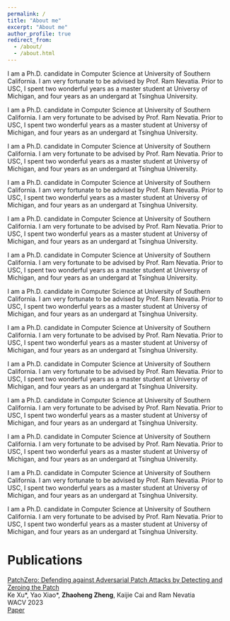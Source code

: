 ```yaml
---
permalink: /
title: "About me"
excerpt: "About me"
author_profile: true
redirect_from: 
  - /about/
  - /about.html
---
```


I am a Ph.D. candidate in Computer Science at University of Southern California. I am very fortunate to be advised by Prof. Ram Nevatia. Prior to USC, I spent two wonderful years as a master student at Universy of Michigan, and four years as an undergard at Tsinghua University. 

I am a Ph.D. candidate in Computer Science at University of Southern California. I am very fortunate to be advised by Prof. Ram Nevatia. Prior to USC, I spent two wonderful years as a master student at Universy of Michigan, and four years as an undergard at Tsinghua University. 

I am a Ph.D. candidate in Computer Science at University of Southern California. I am very fortunate to be advised by Prof. Ram Nevatia. Prior to USC, I spent two wonderful years as a master student at Universy of Michigan, and four years as an undergard at Tsinghua University. 

I am a Ph.D. candidate in Computer Science at University of Southern California. I am very fortunate to be advised by Prof. Ram Nevatia. Prior to USC, I spent two wonderful years as a master student at Universy of Michigan, and four years as an undergard at Tsinghua University. 

I am a Ph.D. candidate in Computer Science at University of Southern California. I am very fortunate to be advised by Prof. Ram Nevatia. Prior to USC, I spent two wonderful years as a master student at Universy of Michigan, and four years as an undergard at Tsinghua University. 

I am a Ph.D. candidate in Computer Science at University of Southern California. I am very fortunate to be advised by Prof. Ram Nevatia. Prior to USC, I spent two wonderful years as a master student at Universy of Michigan, and four years as an undergard at Tsinghua University. 

I am a Ph.D. candidate in Computer Science at University of Southern California. I am very fortunate to be advised by Prof. Ram Nevatia. Prior to USC, I spent two wonderful years as a master student at Universy of Michigan, and four years as an undergard at Tsinghua University. 

I am a Ph.D. candidate in Computer Science at University of Southern California. I am very fortunate to be advised by Prof. Ram Nevatia. Prior to USC, I spent two wonderful years as a master student at Universy of Michigan, and four years as an undergard at Tsinghua University. 

I am a Ph.D. candidate in Computer Science at University of Southern California. I am very fortunate to be advised by Prof. Ram Nevatia. Prior to USC, I spent two wonderful years as a master student at Universy of Michigan, and four years as an undergard at Tsinghua University. 

I am a Ph.D. candidate in Computer Science at University of Southern California. I am very fortunate to be advised by Prof. Ram Nevatia. Prior to USC, I spent two wonderful years as a master student at Universy of Michigan, and four years as an undergard at Tsinghua University. 

I am a Ph.D. candidate in Computer Science at University of Southern California. I am very fortunate to be advised by Prof. Ram Nevatia. Prior to USC, I spent two wonderful years as a master student at Universy of Michigan, and four years as an undergard at Tsinghua University. 

I am a Ph.D. candidate in Computer Science at University of Southern California. I am very fortunate to be advised by Prof. Ram Nevatia. Prior to USC, I spent two wonderful years as a master student at Universy of Michigan, and four years as an undergard at Tsinghua University. 

I am a Ph.D. candidate in Computer Science at University of Southern California. I am very fortunate to be advised by Prof. Ram Nevatia. Prior to USC, I spent two wonderful years as a master student at Universy of Michigan, and four years as an undergard at Tsinghua University. 


<h1 id="publications"> Publications </h1>

<p><u>PatchZero: Defending against Adversarial Patch Attacks by Detecting and Zeroing the Patch</u><br>
Ke Xu*, Yao Xiao*, <strong>Zhaoheng Zheng</strong>, Kaijie Cai and Ram Nevatia
<br> WACV 2023<br>
<a href="https://arxiv.org/abs/2207.01795" class="btn btn--success">Paper</a></p>
<!-- <a href="https://github.com/TheShadow29/VidSitu" class="btn btn--warning">Code</a>
; <a href="https://vidsitu.org/" class="btn btn--danger">Website</a>

<p><u>Improving Weakly Supervised Scene Graph Parsing through Object Grounding</u><br>
Yizhou Zhang, <strong>Zhaoheng Zheng</strong>, Ram Nevatia and Yan Liu
<br> ICPR 2022<br>
<a href="https://arxiv.org/abs/2207.01795" class="btn btn--success">Paper</a></p>


<p><u>Two-Stage Temporal Fusion For Skeleton Action Recognition</u><br>
Haidong Zhu, <strong>Zhaoheng Zheng</strong> and Ram Nevatia
<br> ICPR 2022<br>
<a href="https://arxiv.org/abs/2207.01795" class="btn btn--success">Paper</a></p>

<p><u>FashionVLP: Vision Language Transformer for Fashion Retrieval with Feedback</u><br>
Sonam Goenka*, <strong>Zhaoheng Zheng</strong>, Ayush Jaiswal, Rakesh Chada, Yue Wu, Pradeep Natarajan and Varsha Hedau
<br> CVPR 2022<br>
<a href="https://arxiv.org/abs/2207.01795" class="btn btn--success">Paper</a></p>

<p><u>Self-Supervised Learning for Sentiment Analysis via Image-text Matching}</u><br>
Haidong Zhu, <strong>Zhaoheng Zheng</strong>, Mohammad Soleymani and Ram Nevatia
<br> ICASSP 2022<br>
<a href="https://arxiv.org/abs/2207.01795" class="btn btn--success">Paper</a></p>

<p><u>Improving Object Detection and Attribute Recognition by Feature Entanglement Reduction</u><br>
<strong>Zhaoheng Zheng</strong>, Arka Sadhu, and Ram Nevatia
<br> ICIP 2021<br>
<a href="https://arxiv.org/abs/2207.01795" class="btn btn--success">Paper</a></p>

<p><u>Utilizing Every Image Object for Semi-supervised Phrase Grounding</u><br>
Haidong Zhu, Arka Sadhu, <strong>Zhaoheng Zheng</strong>, and Ram Nevatia
<br> WACV 2021<br>
<a href="https://arxiv.org/abs/2207.01795" class="btn btn--success">Paper</a></p>

<p><u>Grounding like a Baby: Learning to Localize Unlabelled Nouns in Visual Space via Relations</u><br>
Yizhou Zhang, <strong>Zhaoheng Zheng</strong>, and Yan Liu
<br> NeurIPS 2020 Workshop on BabyMind<br>
<a href="https://arxiv.org/abs/2207.01795" class="btn btn--success">Paper</a></p>

<p><u>Detecting and Removing Visual Distractors for Video Aesthetic Enhancement</u><br>
Fang-Lue Zhang, Xian Wu, Rui-Long Li, Jue Wang, <strong>Zhaoheng Zheng</strong>, and Shi-Min Hu
<br> IEEE Transactions on Multimedia, 2018<br>
<a href="https://arxiv.org/abs/2207.01795" class="btn btn--success">Paper</a></p>

<p><u>Image Based Cloth Changing System</u><br>
<strong>Zhaoheng Zheng</strong>, Hao-Tian Zhang, Fang-Lue Zhang, and Tai-Jiang Mu
<br> Computational Visual Media, 2017<br>
<a href="https://arxiv.org/abs/2207.01795" class="btn btn--success">Paper</a></p>


